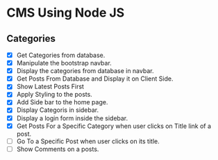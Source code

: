 # CMS Using Node JS
## Categories
- [x] Get Categories from database.
- [x] Manipulate the bootstrap navbar.
- [x] Display the categories from database in navbar.
- [x] Get Posts From Database and Display it on Client Side.
- [x] Show Latest Posts First
- [x] Apply Styling to the posts.
- [x] Add Side bar to the home page.
- [x] Display Categoris in sidebar.
- [x] Display a login form inside the sidebar.
- [x] Get Posts For a Specific Category when user clicks on Title link of a post. 
- [ ] Go To a Specific Post when user clicks on its title.
- [ ] Show Comments on a posts.

